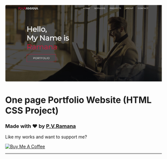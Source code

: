 ![Watch Now](./img/Design-2.jpg)
# One page Portfolio Website (HTML CSS Project)


### Made with ❤️ by [P.V.Ramana](https://www.instagram.com/)

Like my works and want to support me?

<a href="https://buymeacoffee.com/amvenkatarr" target="_blank"><img src="https://cdn.buymeacoffee.com/buttons/v2/default-blue.png" alt="Buy Me A Coffee" style="height: 45px !important;width: 162.75px !important;" ></a>

---

  


